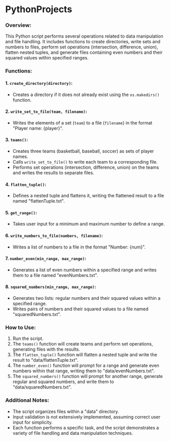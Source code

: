 # PythonProjects
### Overview:

This Python script performs several operations related to data manipulation and file handling. It includes functions to create directories, write sets and numbers to files, perform set operations (intersection, difference, union), flatten nested tuples, and generate files containing even numbers and their squared values within specified ranges.

### Functions:

#### 1. `create_directory(directory)`:

- Creates a directory if it does not already exist using the `os.makedirs()` function.

#### 2. `write_set_to_file(team, filename)`:

- Writes the elements of a set (`team`) to a file (`filename`) in the format "Player name: {player}".

#### 3. `teams()`:

- Creates three teams (basketball, baseball, soccer) as sets of player names.
- Calls `write_set_to_file()` to write each team to a corresponding file.
- Performs set operations (intersection, difference, union) on the teams and writes the results to separate files.

#### 4. `flatten_tuple()`:

- Defines a nested tuple and flattens it, writing the flattened result to a file named "flattenTuple.txt".

#### 5. `get_range()`:

- Takes user input for a minimum and maximum number to define a range.

#### 6. `write_numbers_to_file(numbers, filename)`:

- Writes a list of numbers to a file in the format "Number: {num}".

#### 7. `number_even(min_range, max_range)`:

- Generates a list of even numbers within a specified range and writes them to a file named "evenNumbers.txt".

#### 8. `squared_numbers(min_range, max_range)`:

- Generates two lists: regular numbers and their squared values within a specified range.
- Writes pairs of numbers and their squared values to a file named "squaredNumbers.txt".

### How to Use:

1. Run the script.
2. The `teams()` function will create teams and perform set operations, generating files with the results.
3. The `flatten_tuple()` function will flatten a nested tuple and write the result to "data/flattenTuple.txt".
4. The `number_even()` function will prompt for a range and generate even numbers within that range, writing them to "data/evenNumbers.txt".
5. The `squared_numbers()` function will prompt for another range, generate regular and squared numbers, and write them to "data/squaredNumbers.txt".

### Additional Notes:

- The script organizes files within a "data" directory.
- Input validation is not extensively implemented, assuming correct user input for simplicity.
- Each function performs a specific task, and the script demonstrates a variety of file handling and data manipulation techniques.
